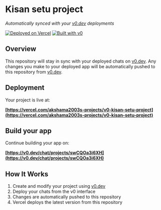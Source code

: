 # Kisan setu project

*Automatically synced with your [v0.dev](https://v0.dev) deployments*

[![Deployed on Vercel](https://img.shields.io/badge/Deployed%20on-Vercel-black?style=for-the-badge&logo=vercel)](https://vercel.com/akshama2003s-projects/v0-kisan-setu-project)
[![Built with v0](https://img.shields.io/badge/Built%20with-v0.dev-black?style=for-the-badge)](https://v0.dev/chat/projects/swCQOa3i6XH)

## Overview

This repository will stay in sync with your deployed chats on [v0.dev](https://v0.dev).
Any changes you make to your deployed app will be automatically pushed to this repository from [v0.dev](https://v0.dev).

## Deployment

Your project is live at:

**[https://vercel.com/akshama2003s-projects/v0-kisan-setu-project](https://vercel.com/akshama2003s-projects/v0-kisan-setu-project)**

## Build your app

Continue building your app on:

**[https://v0.dev/chat/projects/swCQOa3i6XH](https://v0.dev/chat/projects/swCQOa3i6XH)**

## How It Works

1. Create and modify your project using [v0.dev](https://v0.dev)
2. Deploy your chats from the v0 interface
3. Changes are automatically pushed to this repository
4. Vercel deploys the latest version from this repository